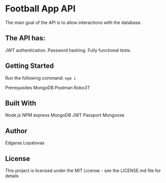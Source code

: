 # Football App API
The main goal of the API is to allow interactions with the database.
## The API has:
JWT authentication.
Password hashing.
Fully functional tests.
## Getting Started
Run the following command:
`npm i`

Prerequisites
MongoDB Postman Robo3T

## Built With
Node.js
NPM
express
MongoDB
JWT
Passport
Mongoose

## Author
Edgaras Lopatovas

## License
This project is licensed under the MIT License - see the LICENSE.md file for details
